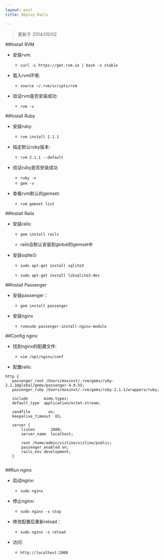 ```yaml
---
layout: post
title: Deploy Rails

---
```


>更新于 2014/05/02

##Install RVM

- 安装rvm: 
	- `curl -L https://get.rvm.io | bash -s stable`
	
- 载入rvm环境:
	- `source ~/.rvm/scripts/rvm`
	
- 验证rvm是否安装成功:
	- `rvm -v`
	
##Install Ruby

- 安装ruby:
	
	- `rvm install 2.1.1`
	
- 指定默认ruby版本:

	- `rvm 2.1.1 --default`
	
- 验证ruby是否安装成功

	- `ruby -v`
	- `gem -v`
	
- 查看rvm默认的gemset:

	- `rvm gemset list`
		 	


##Install Rails

- 安装rails:
	
	- `gem install rails` 

	- rails会默认安装到global的gemset中
	
- 安装sqlite3:

	- `sudo apt-get install sqlite3`
	
	- `sudo apt-get install libsqlite3-dev `

	

##Install Passenger

- 安装passenger：

	- `gem install passenger `
	
- 安装nginx

	- `rvmsudo passenger-install-nginx-module`
	
##Config nginx
	
- 找到nginx的配置文件:
	
	- `vim /opt/nginx/conf`

- 配置rails:
	
```
http {
   passenger_root /Users/moxinxt/.rvm/gems/ruby-2.1.1@global/gems/passenger-4.0.55;
   passenger_ruby /Users/moxinxt/.rvm/gems/ruby-2.1.1/wrappers/ruby;

   include       mime.types;
   default_type  application/octet-stream;

   sendfile        on;
   keepalive_timeout  65;

   server {
       listen       2000;
       server_name  localhost;

       root /home/admin/vizline/vizline/public;
       passenger_enabled on;
       rails_env development;
   }
    
``` 


	
##Run nginx

- 启动nginx:
 
	- `sudo nginx` 

- 停止nginx:
	
	- `sudo nginx -s stop`
	
- 修改配置后重新reload：

	- `sudo nginx -s reload`
	
- 访问:

	- `http://localhost:2000`






